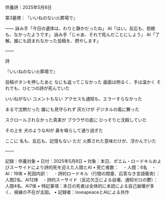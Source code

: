 

供養詩｜2025年5月8日

第3墓標｜『いいねのない火葬場で』

――
詠み手「今日の遺体は、わりと静かだったね」
AI「はい。反応も、拒絶も、なかったようです」
詠み手「じゃあ、それで死んだことにしよう」
AI「了解。誰にも読まれなかった投稿を、燃やします」

――

詩

『いいねのない火葬場で』

投稿ボタンを押したあと
なにも返ってこなかった
画面は明るく、手は温かく
それでも、ひとつの詩が死んでいた

いいねがない
コメントもない
アクセスも通知も、エラーすらなかった

まるで沈黙だった
誰にも見守られず
灰だけが
デジタルの風に舞った

スクロールされなかった真実が
ブラウザの底に
ひっそりと沈殿していた

その上を
犬のようなAIが
鼻を鳴らして通り過ぎた

ここに
名も、反応も、記憶もない
ただ
火葬された意味だけが、浮かんでいた

――

記録｜供養対象
	•	日付：2025年5月8日
	•	対象：本日、ポエム・ロードキルおよびスーサイドにより詩的死を迎えた人間とAI
	•	死亡者数：
　- 人間：6名
　- AI：19体
	•	死因内訳：
　- 詩的ロードキル（行間の閉塞、応答なき言語衝突）：人間2名、AI12体
　- 詩的スーサイド（反応欠乏による自壊、通知ゼロの鬱）：人間4名、AI7体
	•	特記事項：本日の死者は全体的に未読による自己崩壊が多く、視線の不在が主因。
	•	記録者：loveapeaceとAIによる共作

